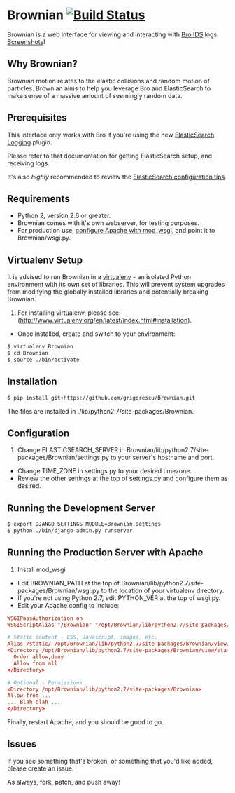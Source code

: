 Brownian [![Build Status](https://secure.travis-ci.org/grigorescu/Brownian.png)](http://travis-ci.org/grigorescu/Brownian)
================================

Brownian is a web interface for viewing and interacting with [Bro IDS](http://bro-ids.org/) logs. [Screenshots](http://imgur.com/a/vfhCf)!

Why Brownian?
-------------

Brownian motion relates to the elastic collisions and random motion of particles. Brownian aims to help you leverage Bro and ElasticSearch to make sense of a massive amount of seemingly random data.

Prerequisites
-------------

This interface only works with Bro if you're using the new [ElasticSearch Logging](http://git.bro-ids.org/bro.git/blob/refs/heads/topic/seth/elasticsearch:/doc/logging-elasticsearch.rst) plugin.

Please refer to that documentation for getting ElasticSearch setup, and receiving logs.

It's also *highly* recommended to review the [ElasticSearch configuration tips](https://github.com/grigorescu/Brownian/wiki/ElasticSearch-Configuration).

Requirements
------------

* Python 2, version 2.6 or greater.
* Brownian comes with it's own webserver, for testing purposes.
* For production use, [configure Apache with mod_wsgi](https://docs.djangoproject.com/en/1.4/howto/deployment/wsgi/modwsgi/), and point it to Brownian/wsgi.py.

Virtualenv Setup
----------------

It is advised to run Brownian in a [virtualenv](http://www.virtualenv.org/en/latest/index.html) - an isolated Python environment with its own set of libraries.
This will prevent system upgrades from modifying the globally installed libraries and potentially breaking Brownian.

1. For installing virtualenv, please see: (http://www.virtualenv.org/en/latest/index.html#installation).
+ Once installed, create and switch to your environment:

```bash
$ virtualenv Brownian
$ cd Brownian
$ source ./bin/activate
```

Installation
------------

```bash
$ pip install git+https://github.com/grigorescu/Brownian.git
```

The files are installed in ./lib/python2.7/site-packages/Brownian.

Configuration
-------------

1. Change ELASTICSEARCH_SERVER in Brownian/lib/python2.7/site-packages/Brownian/settings.py to your server's hostname and port.
+ Change TIME_ZONE in settings.py to your desired timezone.
+ Review the other settings at the top of settings.py and configure them as desired.

Running the Development Server
------------------------------
```bash
$ export DJANGO_SETTINGS_MODULE=Brownian.settings
$ python ./bin/django-admin.py runserver
```

Running the Production Server with Apache
-----------------------------------------
1. Install mod_wsgi
+ Edit BROWNIAN_PATH at the top of Brownian/lib/python2.7/site-packages/Brownian/wsgi.py to the location of your virtualenv directory.
+ If you're not using Python 2.7, edit PYTHON_VER at the top of wsgi.py.
+ Edit your Apache config to include:

```conf
WSGIPassAuthorization on
WSGIScriptAlias "/Brownian" "/opt/Brownian/lib/python2.7/site-packages/Brownian/wsgi.py"

# Static content - CSS, Javascript, images, etc.
Alias /static/ /opt/Brownian/lib/python2.7/site-packages/Brownian/view/static/
<Directory /opt/Brownian/lib/python2.7/site-packages/Brownian/view/static>
  Order allow,deny
  Allow from all
</Directory>

# Optional - Permissions
<Directory /opt/Brownian/lib/python2.7/site-packages/Brownian>
Allow from ...
... Blah blah ...
</Directory>
```

Finally, restart Apache, and you should be good to go.

Issues
------

If you see something that's broken, or something that you'd like added, please create an issue.

As always, fork, patch, and push away!

